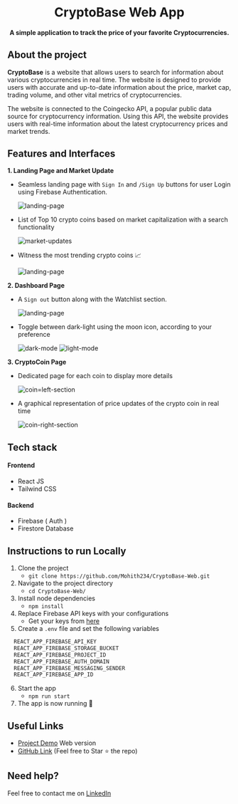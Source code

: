 
<h1 align="center"> CryptoBase Web App </h1> 
<h4 align="center"> A simple application to track the price of your favorite Cryptocurrencies. </h4>


<h2 align="left"> About the project </h2>

**CryptoBase** is a website that allows users to search for information about various cryptocurrencies in real time. The website is designed to provide users with accurate and up-to-date information about the price, market cap, trading volume, and other vital metrics of cryptocurrencies.

The website is connected to the Coingecko API, a popular public data source for cryptocurrency information. Using this API, the website provides users with real-time information about the latest cryptocurrency prices and market trends.

## Features and Interfaces

**1. Landing Page and Market Update**
   - Seamless landing page with `Sign In` and `/Sign Up` buttons for user Login using Firebase Authentication.
     <div>
     <img src="https://user-images.githubusercontent.com/88539464/252272645-6c39a4cf-efff-408c-aba5-0bfbf1265c80.png" alt="landing-page" />
     </div>
 
   - List of Top 10 crypto coins based on market capitalization with a search functionality
     <div>
     <img src="https://user-images.githubusercontent.com/88539464/252275768-8d1517e7-f3a5-4a33-84c1-a74c511e0f4d.png" alt="market-updates" />
     </div>
     
   - Witness the most trending crypto coins 📈
     <div>
     <img src="https://user-images.githubusercontent.com/88539464/252276473-6552742b-9db4-4599-9e77-88bab5819994.png" alt="landing-page" />
     </div>

**2. Dashboard Page**
   - A `Sign out` button along with the Watchlist section.
     <div>
     <img src="https://user-images.githubusercontent.com/88539464/252280947-454938b4-fdd1-4ef9-b0f2-d99633ed1c71.png" alt="landing-page" />
     </div>
 
   - Toggle between dark-light using the moon icon, according to your preference
     <div>
     <img src="https://user-images.githubusercontent.com/88539464/252281083-234aa377-1985-4975-b91c-867fa8d09e7a.png" alt="dark-mode" />
     <img src="https://user-images.githubusercontent.com/88539464/252281468-974b1828-5a08-4540-b140-b533361fe9c6.png" alt="light-mode" />
     </div>

**3. CryptoCoin Page**
   - Dedicated page for each coin to display more details
     <div>
       <img src="https://user-images.githubusercontent.com/88539464/252284530-67381a98-a1dc-4011-9181-645e91521f54.png" alt="coin=left-section" />
     </div>
     
   - A graphical representation of price updates of the crypto coin in real time
     <div>
      <img src="https://user-images.githubusercontent.com/88539464/252284557-925f82f3-9d46-472b-9fb4-17ec24a4dbb5.png" alt="coin-right-section" />
     </div>


## Tech stack

#### Frontend
- React JS
- Tailwind CSS

#### Backend
- Firebase ( Auth )
- Firestore Database

## Instructions to run Locally

1. Clone the project 
   - `git clone https://github.com/Mohith234/CryptoBase-Web.git`
3. Navigate to the project directory
   - `cd CryptoBase-Web/`
4. Install node dependencies
   - `npm install`
5. Replace Firebase API keys with your configurations
   - Get your keys from [here](https://firebase.google.com/) 
6. Create a `.env` file and set the following variables
```bash
  REACT_APP_FIREBASE_API_KEY
  REACT_APP_FIREBASE_STORAGE_BUCKET
  REACT_APP_FIREBASE_PROJECT_ID
  REACT_APP_FIREBASE_AUTH_DOMAIN
  REACT_APP_FIREBASE_MESSAGING_SENDER
  REACT_APP_FIREBASE_APP_ID
  ```
6. Start the app
   - `npm run start`
7. The app is now running 🥳

## Useful Links

- [Project Demo](https://cryptobase-af481.web.app/) Web version
- [GitHub Link](https://github.com/Mohith234/CryptoBase-Web) (Feel free to Star ⭐ the repo)

## Need help?

Feel free to contact me on [LinkedIn](https://www.linkedin.com/in/mohith-gadireddy/)
